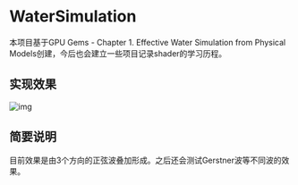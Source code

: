 # WaterSimulation
本项目基于GPU Gems - Chapter 1. Effective Water Simulation from Physical Models创建，今后也会建立一些项目记录shader的学习历程。

## 实现效果
![img](https://github.com/frankhjwx/WaterSimulation/blob/master/media/WaterWave.gif)

## 简要说明
目前效果是由3个方向的正弦波叠加形成。之后还会测试Gerstner波等不同波的效果。
